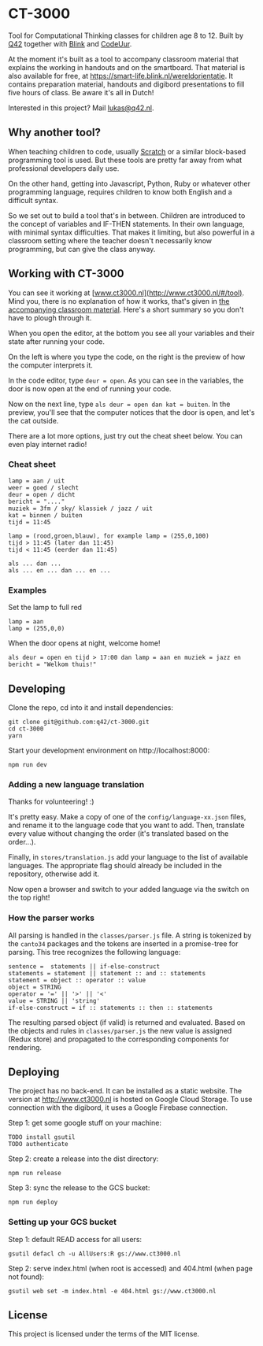 # CT-3000
Tool for Computational Thinking classes for children age 8 to 12.  Built by [Q42](https://www.q42.com) together with [Blink](https://www.blink.nl/educatie) and [CodeUur](http://www.codeuur.nl).

At the moment it's built as a tool to accompany classroom material that explains the working in handouts and on the smartboard. That material is also available for free, at https://smart-life.blink.nl/wereldorientatie. It contains preparation material, handouts and digibord presentations to fill five hours of class. Be aware it's all in Dutch!

Interested in this project? Mail  [lukas@q42.nl](mailto:lukas@q42.nl).

## Why another tool?

When teaching children to code, usually [Scratch](https://scratch.mit.edu/) or a similar block-based programming tool is used. But these tools are pretty far away from what professional developers daily use.

On the other hand, getting into Javascript, Python, Ruby or whatever other programming language, requires children to know both English and a difficult syntax.

So we set out to build a tool that's in between. Children are introduced to the concept of variables and IF-THEN statements. In their own language, with minimal syntax difficulties. That makes it limiting, but also powerful in a classroom setting where the teacher doesn't necessarily know programming, but can give the class anyway.

## Working with CT-3000

You can see it working at [www.ct3000.nl](http://www.ct3000.nl/#/tool). Mind you, there is no explanation of how it works, that's given in [the accompanying classroom material](https://wereld.blink.nl/7-8/smart-life). Here's a short summary so you don't have to plough through it.

When you open the editor, at the bottom you see all your variables and their state after running your code.

On the left is where you type the code, on the right is the preview of how the computer interprets it.

In the code editor, type `deur = open`. As you can see in the variables, the door is now open at the end of running your code.

Now on the next line, type `als deur = open dan kat = buiten`. In the preview, you'll see that the computer notices that the door is open, and let's the cat outside.

There are a lot more options, just try out the cheat sheet below. You can even play internet radio!

### Cheat sheet
```
lamp = aan / uit
weer = goed / slecht
deur = open / dicht
bericht = "...."
muziek = 3fm / sky/ klassiek / jazz / uit
kat = binnen / buiten
tijd = 11:45

lamp = (rood,groen,blauw), for example lamp = (255,0,100)
tijd > 11:45 (later dan 11:45)
tijd < 11:45 (eerder dan 11:45)

als ... dan ...
als ... en ... dan ... en ...
```

### Examples
Set the lamp to full red
```
lamp = aan
lamp = (255,0,0)
```

When the door opens at night, welcome home!
```
als deur = open en tijd > 17:00 dan lamp = aan en muziek = jazz en bericht = "Welkom thuis!"
```

## Developing

Clone the repo, cd into it and install dependencies:
```
git clone git@github.com:q42/ct-3000.git
cd ct-3000
yarn
```

Start your development environment on http://localhost:8000:
```
npm run dev
```

### Adding a new language translation

Thanks for volunteering! :)

It's pretty easy. Make a copy of one of the `config/language-xx.json` files, and rename it to the language code that you want to add. Then, translate every value without changing the order (it's translated based on the order...).

Finally, in `stores/translation.js` add your language to the list of available languages. The appropriate flag should already be included in the repository, otherwise add it.

Now open a browser and switch to your added language via the switch on the top right!

### How the parser works

All parsing is handled in the `classes/parser.js` file. A string is tokenized by the `canto34` packages and the tokens are inserted in a promise-tree for parsing. This tree recognizes the following language:

```
sentence =  statements || if-else-construct
statements = statement || statement :: and :: statements
statement = object :: operator :: value
object = STRING
operator = '=' || '>' || '<'
value = STRING || 'string'
if-else-construct = if :: statements :: then :: statements
```

The resulting parsed object (if valid) is returned and evaluated. Based on the objects and rules in `classes/parser.js` the new value is assigned (Redux store) and propagated to the corresponding components for rendering.

## Deploying

The project has no back-end. It can be installed as a static website. The version at http://www.ct3000.nl is hosted on Google Cloud Storage. To use connection with the digibord, it uses a Google Firebase  connection.

Step 1: get some google stuff on your machine:
```
TODO install gsutil
TODO authenticate
```

Step 2: create a release into the dist directory:
```
npm run release
```

Step 3: sync the release to the GCS bucket:
```
npm run deploy
```

### Setting up your GCS bucket

Step 1: default READ access for all users:
```
gsutil defacl ch -u AllUsers:R gs://www.ct3000.nl
```

Step 2: serve index.html (when root is accessed) and 404.html (when page not found):
```
gsutil web set -m index.html -e 404.html gs://www.ct3000.nl
```

## License

This project is licensed under the terms of the MIT license.
